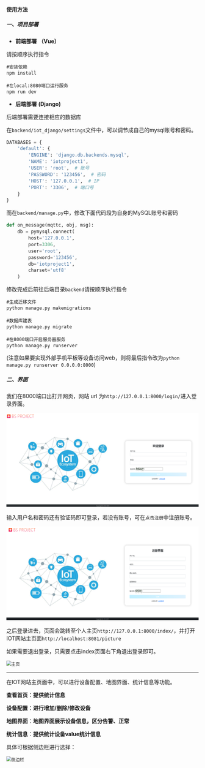 #### 使用方法

##### 一、项目部署

- **前端部署** **（Vue）**

请按顺序执行指令

```
#安装依赖
npm install

#在local:8080端口运行服务
npm run dev
```

- **后端部署**  **(Django)**

后端部署需要连接相应的数据库

在`backend/iot_django/settings`文件中，可以调节成自己的mysql账号和密码。

```python
DATABASES = {
    'default': {
        'ENGINE': 'django.db.backends.mysql',
        'NAME': 'iotproject1',
        'USER': 'root',  # 账号
        'PASSWORD': '123456',  # 密码
        'HOST': '127.0.0.1',  # IP
        'PORT': '3306',  # 端口号
    }
}
```

而在`backend/manage.py`中，修改下面代码段为自身的MySQL账号和密码

```python
def on_message(mqttc, obj, msg):
    db = pymysql.connect(
        host='127.0.0.1',
        port=3306,
        user='root',
        password='123456',
        db='iotproject1',
        charset='utf8'
    )
```

修改完成后前往后端目录`backend`请按顺序执行指令

```
#生成迁移文件
python manage.py makemigrations

#数据库建表
python manage.py migrate

#在8000端口开启服务器服务
python manage.py runserver
```

(注意如果要实现外部手机平板等设备访问web，则将最后指令改为`python manage.py runserver 0.0.0.0:8000`)

##### 二、界面

我们在8000端口出打开网页，网站 url 为`http://127.0.0.1:8000/login/`进入登录界面。

<img src="img\登录界面.png" alt="登录界面" style="zoom:80%;" />

输入用户名和密码还有验证码即可登录，若没有账号，可在`点击注册`中注册账号。

<img src="img\注册界面.png" alt="注册界面" style="zoom:80%;" />

之后登录进去，页面会跳转至个人主页`http://127.0.0.1:8000/index/`，并打开IOT网站主页面`http://localhost:8081/picture`

如果需要退出登录，只需要点击index页面右下角退出登录即可。

<img src="C:\Users\HP\Desktop\BS\img\主页.png" alt="主页" style="zoom:80%;" />

----

在IOT网站主页面中，可以进行设备配置、地图界面、统计信息等功能。

**查看首页**：**提供统计信息**

**设备配置**：**进行增加/删除/修改设备**

**地图界面**：**地图界面展示设备信息，区分告警、正常**

**统计信息**：**提供统计设备value统计信息**

具体可根据侧边栏进行选择：

<img src="C:\Users\HP\Desktop\BS\img\侧边栏.png" alt="侧边栏" style="zoom:80%;" />

